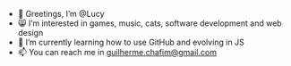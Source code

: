 - 🎃 Greetings, I’m @Lucy
- 😸 I’m interested in games, music, cats, software development and web design
- 🧠 I’m currently learning how to use GitHub and evolving in JS
- 📫 You can reach me in guilherme.chafim@gmail.com

<!---
Lucyzin/Lucyzin is a ✨ special ✨ repository because its `README.md` (this file) appears on your GitHub profile.
You can click the Preview link to take a look at your changes.
--->

